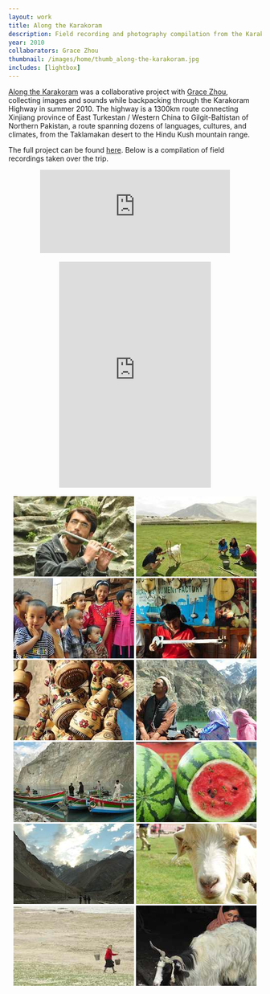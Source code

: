 ```yaml
---
layout: work
title: Along the Karakoram
description: Field recording and photography compilation from the Karakoram Highway
year: 2010
collaborators: Grace Zhou
thumbnail: /images/home/thumb_along-the-karakoram.jpg
includes: [lightbox]
---
```


[Along the Karakoram](http://genekogan.wix.com/alongthekarakoram) was a collaborative project with [Grace Zhou](http://www.gracehzhou.com), collecting images and sounds while backpacking through the Karakoram Highway in summer 2010. The highway is a 1300km route connecting Xinjiang province of East Turkestan / Western China to Gilgit-Baltistan of Northern Pakistan, a route spanning dozens of languages, cultures, and climates, from the Taklamakan desert to the Hindu Kush mountain range.

The full project can be found [here](http://www.alongthekarakoram.com). Below is a compilation of field recordings taken over the trip.

<center>
	<p>
		<iframe width="75%" height="166" scrolling="no" frameborder="no" src="http://w.soundcloud.com/player/?url=http%3A%2F%2Fapi.soundcloud.com%2Ftracks%2F5337614&show_artwork=true"></iframe>
	</p>
	<p>
		<iframe width="60%" height="450" scrolling="no" frameborder="no" src="http://w.soundcloud.com/player/?url=http%3A%2F%2Fapi.soundcloud.com%2Fplaylists%2F2185192&amp;auto_play=false&amp;show_artwork=false&amp;color=23521d"></iframe>
	</p>
		<a href="/images/xinjiang-hunza/xinjiang-hunza-compilation-1.jpg" rel="lightbox[xjh]"><img src="/images/xinjiang-hunza/thumb_xinjiang-hunza-compilation-1.jpg" /></a>
		<a href="/images/xinjiang-hunza/xinjiang-hunza-compilation-3.jpg" rel="lightbox[xjh]"><img src="/images/xinjiang-hunza/thumb_xinjiang-hunza-compilation-3.jpg" /></a>
		<a href="/images/xinjiang-hunza/xinjiang-hunza-compilation-4.jpg" rel="lightbox[xjh]"><img src="/images/xinjiang-hunza/thumb_xinjiang-hunza-compilation-4.jpg" /></a>
		<a href="/images/xinjiang-hunza/xinjiang-hunza-compilation-5.jpg" rel="lightbox[xjh]"><img src="/images/xinjiang-hunza/thumb_xinjiang-hunza-compilation-5.jpg" /></a>
		<a href="/images/xinjiang-hunza/xinjiang-hunza-compilation-6.jpg" rel="lightbox[xjh]"><img src="/images/xinjiang-hunza/thumb_xinjiang-hunza-compilation-6.jpg" /></a>
		<a href="/images/xinjiang-hunza/xinjiang-hunza-compilation-7.jpg" rel="lightbox[xjh]"><img src="/images/xinjiang-hunza/thumb_xinjiang-hunza-compilation-7.jpg" /></a>
		<a href="/images/xinjiang-hunza/xinjiang-hunza-compilation-8.jpg" rel="lightbox[xjh]"><img src="/images/xinjiang-hunza/thumb_xinjiang-hunza-compilation-8.jpg" /></a>
		<a href="/images/xinjiang-hunza/xinjiang-hunza-compilation-9.jpg" rel="lightbox[xjh]"><img src="/images/xinjiang-hunza/thumb_xinjiang-hunza-compilation-9.jpg" /></a>
		<a href="/images/xinjiang-hunza/xinjiang-hunza-compilation-10.jpg" rel="lightbox[xjh]"><img src="/images/xinjiang-hunza/thumb_xinjiang-hunza-compilation-10.jpg" /></a>
		<a href="/images/xinjiang-hunza/xinjiang-hunza-compilation-11.jpg" rel="lightbox[xjh]"><img src="/images/xinjiang-hunza/thumb_xinjiang-hunza-compilation-11.jpg" /></a>
		<a href="/images/xinjiang-hunza/xinjiang-hunza-compilation-12.jpg" rel="lightbox[xjh]"><img src="/images/xinjiang-hunza/thumb_xinjiang-hunza-compilation-12.jpg" /></a>
		<a href="/images/xinjiang-hunza/xinjiang-hunza-compilation-13.jpg" rel="lightbox[xjh]"><img src="/images/xinjiang-hunza/thumb_xinjiang-hunza-compilation-13.jpg" /></a>
	</p>
</center>